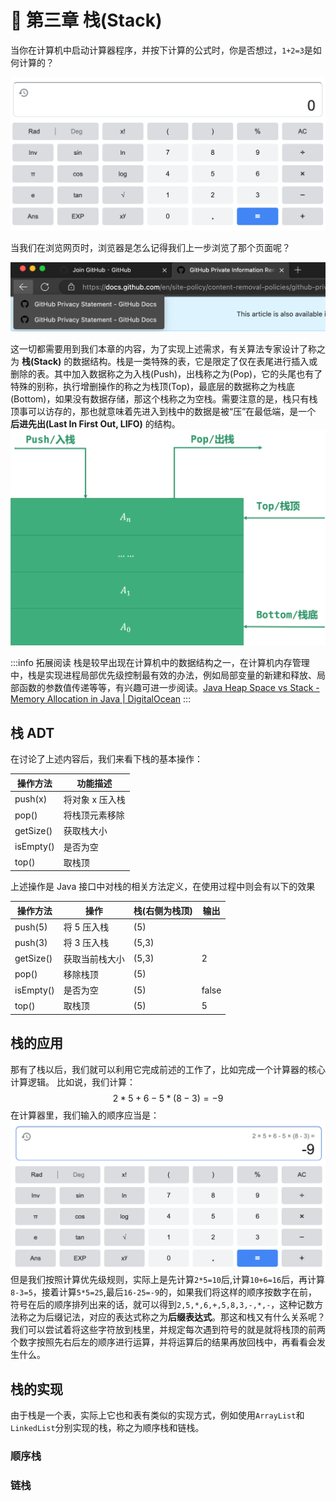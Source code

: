 # :blue_book: 第三章 栈(Stack)

当你在计算机中启动计算器程序，并按下计算的公式时，你是否想过，`1+2=3`是如何计算的？

![计算器](https://raw.githubusercontent.com/Waynehfut/img/img/img/202309010943297.png)

当我们在浏览网页时，浏览器是怎么记得我们上一步浏览了那个页面呢？

![浏览器历史记录](https://raw.githubusercontent.com/Waynehfut/img/img/img/202309010941772.png)

这一切都需要用到我们本章的内容，为了实现上述需求，有关算法专家设计了称之为 **栈(Stack)** 的数据结构。栈是一类特殊的表，它是限定了仅在表尾进行插入或删除的表。其中加入数据称之为入栈(Push)，出栈称之为(Pop)，它的头尾也有了特殊的别称，执行增删操作的称之为栈顶(Top)，最底层的数据称之为栈底(Bottom)，如果没有数据存储，那这个栈称之为空栈。需要注意的是，栈只有栈顶事可以访存的，那也就意味着先进入到栈中的数据是被“压”在最低端，是一个 **后进先出(Last In First Out, LIFO)** 的结构。
![栈的基本形态](https://raw.githubusercontent.com/Waynehfut/img/img/img/202309011001052.png)

:::info 拓展阅读
栈是较早出现在计算机中的数据结构之一，在计算机内存管理中，栈是实现进程局部优先级控制最有效的办法，例如局部变量的新建和释放、局部函数的参数值传递等等，有兴趣可进一步阅读。[Java Heap Space vs Stack - Memory Allocation in Java | DigitalOcean](https://www.digitalocean.com/community/tutorials/java-heap-space-vs-stack-memory)
:::

## 栈 ADT

在讨论了上述内容后，我们来看下栈的基本操作：

| 操作方法  | 功能描述        |
| --------- | --------------- |
| push(x)   | 将对象 x 压入栈 |
| pop()     | 将栈顶元素移除  |
| getSize() | 获取栈大小      |
| isEmpty() | 是否为空        |
| top()     | 取栈顶          |

上述操作是 Java 接口中对栈的相关方法定义，在使用过程中则会有以下的效果

| 操作方法  | 操作           | 栈(右侧为栈顶) | 输出  |
| --------- | -------------- | -------------- | ----- |
| push(5)   | 将 5 压入栈    | (5)            |       |
| push(3)   | 将 3 压入栈    | (5,3)          |       |
| getSize() | 获取当前栈大小 | (5,3)          | 2     |
| pop()     | 移除栈顶       | (5)            |       |
| isEmpty() | 是否为空       | (5)            | false |
| top()     | 取栈顶         | (5)            | 5     |

## 栈的应用

那有了栈以后，我们就可以利用它完成前述的工作了，比如完成一个计算器的核心计算逻辑。
比如说，我们计算：
$$2*5+6-5*(8-3)=-9$$
在计算器里，我们输入的顺序应当是：
![计算器计算](https://raw.githubusercontent.com/Waynehfut/img/img/img/202309011706838.png)
但是我们按照计算优先级规则，实际上是先计算`2*5=10`后,计算`10+6=16`后，再计算`8-3=5`，接着计算`5*5=25`,最后`16-25=-9`的，如果我们将这样的顺序按数字在前，符号在后的顺序排列出来的话，就可以得到`2,5,*,6,+,5,8,3,-,*,-`，这种记数方法称之为后缀记法，对应的表达式称之为**后缀表达式**。那这和栈又有什么关系呢？我们可以尝试着将这些字符放到栈里，并规定每次遇到符号的就是就将栈顶的前两个数字按照先右后左的顺序进行运算，并将运算后的结果再放回栈中，再看看会发生什么。

## 栈的实现

由于栈是一个表，实际上它也和表有类似的实现方式，例如使用`ArrayList`和`LinkedList`分别实现的栈，称之为顺序栈和链栈。

### 顺序栈

### 链栈
